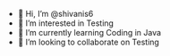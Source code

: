 - 👋 Hi, I’m @shivanis6
- 👀 I’m interested in Testing
- 🌱 I’m currently learning Coding in Java
- 💞️ I’m looking to collaborate on Testing

<!---
shivanis6/shivanis6 is a ✨ special ✨ repository because its `README.md` (this file) appears on your GitHub profile.
You can click the Preview link to take a look at your changes.
--->
